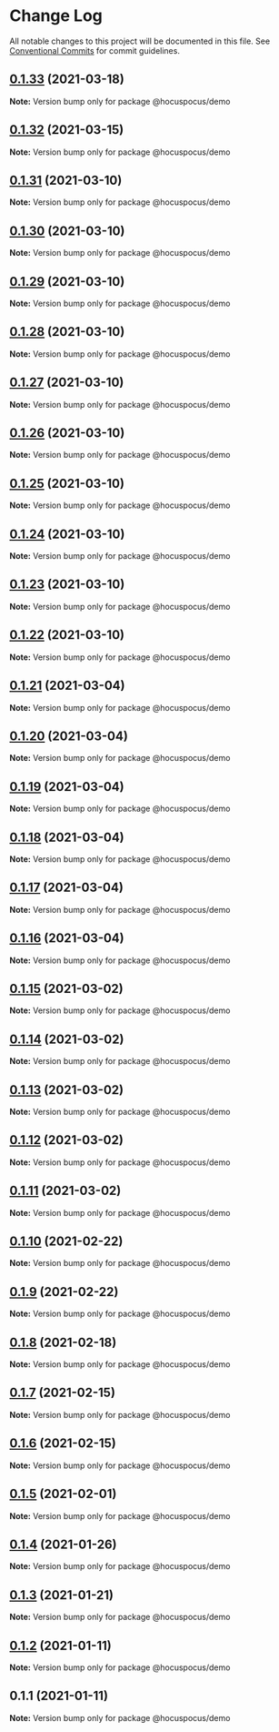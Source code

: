 # Change Log

All notable changes to this project will be documented in this file.
See [Conventional Commits](https://conventionalcommits.org) for commit guidelines.

## [0.1.33](https://github.com/ueberdosis/hocuspocus/compare/@hocuspocus/demo@0.1.32...@hocuspocus/demo@0.1.33) (2021-03-18)

**Note:** Version bump only for package @hocuspocus/demo





## [0.1.32](https://github.com/ueberdosis/hocuspocus/compare/@hocuspocus/demo@0.1.31...@hocuspocus/demo@0.1.32) (2021-03-15)

**Note:** Version bump only for package @hocuspocus/demo





## [0.1.31](https://github.com/ueberdosis/hocuspocus/compare/@hocuspocus/demo@0.1.30...@hocuspocus/demo@0.1.31) (2021-03-10)

**Note:** Version bump only for package @hocuspocus/demo





## [0.1.30](https://github.com/ueberdosis/hocuspocus/compare/@hocuspocus/demo@0.1.29...@hocuspocus/demo@0.1.30) (2021-03-10)

**Note:** Version bump only for package @hocuspocus/demo





## [0.1.29](https://github.com/ueberdosis/hocuspocus/compare/@hocuspocus/demo@0.1.28...@hocuspocus/demo@0.1.29) (2021-03-10)

**Note:** Version bump only for package @hocuspocus/demo





## [0.1.28](https://github.com/ueberdosis/hocuspocus/compare/@hocuspocus/demo@0.1.27...@hocuspocus/demo@0.1.28) (2021-03-10)

**Note:** Version bump only for package @hocuspocus/demo





## [0.1.27](https://github.com/ueberdosis/hocuspocus/compare/@hocuspocus/demo@0.1.26...@hocuspocus/demo@0.1.27) (2021-03-10)

**Note:** Version bump only for package @hocuspocus/demo





## [0.1.26](https://github.com/ueberdosis/hocuspocus/compare/@hocuspocus/demo@0.1.25...@hocuspocus/demo@0.1.26) (2021-03-10)

**Note:** Version bump only for package @hocuspocus/demo





## [0.1.25](https://github.com/ueberdosis/hocuspocus/compare/@hocuspocus/demo@0.1.24...@hocuspocus/demo@0.1.25) (2021-03-10)

**Note:** Version bump only for package @hocuspocus/demo





## [0.1.24](https://github.com/ueberdosis/hocuspocus/compare/@hocuspocus/demo@0.1.23...@hocuspocus/demo@0.1.24) (2021-03-10)

**Note:** Version bump only for package @hocuspocus/demo





## [0.1.23](https://github.com/ueberdosis/hocuspocus/compare/@hocuspocus/demo@0.1.22...@hocuspocus/demo@0.1.23) (2021-03-10)

**Note:** Version bump only for package @hocuspocus/demo





## [0.1.22](https://github.com/ueberdosis/hocuspocus/compare/@hocuspocus/demo@0.1.21...@hocuspocus/demo@0.1.22) (2021-03-10)

**Note:** Version bump only for package @hocuspocus/demo





## [0.1.21](https://github.com/ueberdosis/hocuspocus/compare/@hocuspocus/demo@0.1.20...@hocuspocus/demo@0.1.21) (2021-03-04)

**Note:** Version bump only for package @hocuspocus/demo





## [0.1.20](https://github.com/ueberdosis/hocuspocus/compare/@hocuspocus/demo@0.1.19...@hocuspocus/demo@0.1.20) (2021-03-04)

**Note:** Version bump only for package @hocuspocus/demo





## [0.1.19](https://github.com/ueberdosis/hocuspocus/compare/@hocuspocus/demo@0.1.18...@hocuspocus/demo@0.1.19) (2021-03-04)

**Note:** Version bump only for package @hocuspocus/demo





## [0.1.18](https://github.com/ueberdosis/hocuspocus/compare/@hocuspocus/demo@0.1.17...@hocuspocus/demo@0.1.18) (2021-03-04)

**Note:** Version bump only for package @hocuspocus/demo





## [0.1.17](https://github.com/ueberdosis/hocuspocus/compare/@hocuspocus/demo@0.1.16...@hocuspocus/demo@0.1.17) (2021-03-04)

**Note:** Version bump only for package @hocuspocus/demo





## [0.1.16](https://github.com/ueberdosis/hocuspocus/compare/@hocuspocus/demo@0.1.15...@hocuspocus/demo@0.1.16) (2021-03-04)

**Note:** Version bump only for package @hocuspocus/demo





## [0.1.15](https://github.com/ueberdosis/hocuspocus/compare/@hocuspocus/demo@0.1.14...@hocuspocus/demo@0.1.15) (2021-03-02)

**Note:** Version bump only for package @hocuspocus/demo





## [0.1.14](https://github.com/ueberdosis/hocuspocus/compare/@hocuspocus/demo@0.1.13...@hocuspocus/demo@0.1.14) (2021-03-02)

**Note:** Version bump only for package @hocuspocus/demo





## [0.1.13](https://github.com/ueberdosis/hocuspocus/compare/@hocuspocus/demo@0.1.12...@hocuspocus/demo@0.1.13) (2021-03-02)

**Note:** Version bump only for package @hocuspocus/demo





## [0.1.12](https://github.com/ueberdosis/hocuspocus/compare/@hocuspocus/demo@0.1.11...@hocuspocus/demo@0.1.12) (2021-03-02)

**Note:** Version bump only for package @hocuspocus/demo





## [0.1.11](https://github.com/ueberdosis/hocuspocus/compare/@hocuspocus/demo@0.1.10...@hocuspocus/demo@0.1.11) (2021-03-02)

**Note:** Version bump only for package @hocuspocus/demo





## [0.1.10](https://github.com/ueberdosis/hocuspocus/compare/@hocuspocus/demo@0.1.9...@hocuspocus/demo@0.1.10) (2021-02-22)

**Note:** Version bump only for package @hocuspocus/demo





## [0.1.9](https://github.com/ueberdosis/hocuspocus/compare/@hocuspocus/demo@0.1.8...@hocuspocus/demo@0.1.9) (2021-02-22)

**Note:** Version bump only for package @hocuspocus/demo





## [0.1.8](https://github.com/ueberdosis/hocuspocus/compare/@hocuspocus/demo@0.1.7...@hocuspocus/demo@0.1.8) (2021-02-18)

**Note:** Version bump only for package @hocuspocus/demo





## [0.1.7](https://github.com/ueberdosis/hocuspocus/compare/@hocuspocus/demo@0.1.6...@hocuspocus/demo@0.1.7) (2021-02-15)

**Note:** Version bump only for package @hocuspocus/demo





## [0.1.6](https://github.com/ueberdosis/hocuspocus/compare/@hocuspocus/demo@0.1.5...@hocuspocus/demo@0.1.6) (2021-02-15)

**Note:** Version bump only for package @hocuspocus/demo





## [0.1.5](https://github.com/ueberdosis/hocuspocus/compare/@hocuspocus/demo@0.1.4...@hocuspocus/demo@0.1.5) (2021-02-01)

**Note:** Version bump only for package @hocuspocus/demo





## [0.1.4](https://github.com/ueberdosis/hocuspocus/compare/@hocuspocus/demo@0.1.3...@hocuspocus/demo@0.1.4) (2021-01-26)

**Note:** Version bump only for package @hocuspocus/demo





## [0.1.3](https://github.com/ueberdosis/hocuspocus/compare/@hocuspocus/demo@0.1.2...@hocuspocus/demo@0.1.3) (2021-01-21)

**Note:** Version bump only for package @hocuspocus/demo





## [0.1.2](https://github.com/ueberdosis/hocuspocus/compare/@hocuspocus/demo@0.1.1...@hocuspocus/demo@0.1.2) (2021-01-11)

**Note:** Version bump only for package @hocuspocus/demo





## 0.1.1 (2021-01-11)

**Note:** Version bump only for package @hocuspocus/demo
